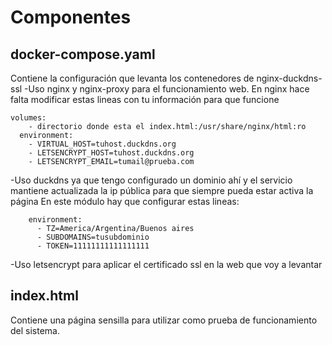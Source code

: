 # Componentes
## docker-compose.yaml
Contiene la configuración que levanta los contenedores de nginx-duckdns-ssl
-Uso nginx y nginx-proxy para el funcionamiento web. En nginx hace falta modificar estas lineas con tu información para que funcione
  
  ```
  volumes:
      - directorio donde esta el index.html:/usr/share/nginx/html:ro
    environment:
      - VIRTUAL_HOST=tuhost.duckdns.org
      - LETSENCRYPT_HOST=tuhost.duckdns.org
      - LETSENCRYPT_EMAIL=tumail@prueba.com
 ```
      


-Uso duckdns ya que tengo configurado un dominio ahí y el servicio mantiene actualizada la ip pública para que siempre pueda estar activa la página
  En este módulo hay que configurar estas lineas:

```
    environment:
      - TZ=America/Argentina/Buenos aires
      - SUBDOMAINS=tusubdominio
      - TOKEN=11111111111111111
```
       
-Uso letsencrypt para aplicar el certificado ssl en la web que voy a levantar


## index.html
Contiene una página sensilla para utilizar como prueba de funcionamiento del sistema. 

